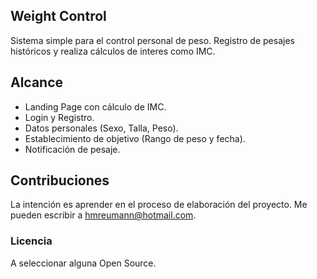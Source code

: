 ## Weight Control

Sistema simple para el control personal de peso. Registro de pesajes históricos y realiza cálculos de interes como IMC.

## Alcance

- Landing Page con cálculo de IMC.
- Login y Registro.
- Datos personales (Sexo, Talla, Peso).
- Establecimiento de objetivo (Rango de peso y fecha).
- Notificación de pesaje.

## Contribuciones

La intención es aprender en el proceso de elaboración del proyecto. Me pueden escribir a hmreumann@hotmail.com.

### Licencia

A seleccionar alguna Open Source.
